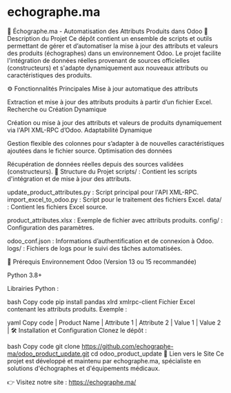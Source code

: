 # echographe.ma
📄 Échographe.ma - Automatisation des Attributs Produits dans Odoo
🚀 Description du Projet
Ce dépôt contient un ensemble de scripts et outils permettant de gérer et d’automatiser la mise à jour des attributs et valeurs des produits (échographes) dans un environnement Odoo. Le projet facilite l'intégration de données réelles provenant de sources officielles (constructeurs) et s'adapte dynamiquement aux nouveaux attributs ou caractéristiques des produits.

⚙️ Fonctionnalités Principales
Mise à jour automatique des attributs

Extraction et mise à jour des attributs produits à partir d’un fichier Excel.
Recherche ou Création Dynamique

Création ou mise à jour des attributs et valeurs de produits dynamiquement via l'API XML-RPC d’Odoo.
Adaptabilité Dynamique

Gestion flexible des colonnes pour s’adapter à de nouvelles caractéristiques ajoutées dans le fichier source.
Optimisation des données

Récupération de données réelles depuis des sources validées (constructeurs).
📂 Structure du Projet
scripts/ : Contient les scripts d'intégration et de mise à jour des attributs.

update_product_attributes.py : Script principal pour l'API XML-RPC.
import_excel_to_odoo.py : Script pour le traitement des fichiers Excel.
data/ : Contient les fichiers Excel source.

product_attributes.xlsx : Exemple de fichier avec attributs produits.
config/ : Configuration des paramètres.

odoo_conf.json : Informations d’authentification et de connexion à Odoo.
logs/ : Fichiers de logs pour le suivi des tâches automatisées.

🔧 Prérequis
Environnement Odoo (Version 13 ou 15 recommandée)

Python 3.8+

Librairies Python :

bash
Copy code
pip install pandas xlrd xmlrpc-client
Fichier Excel contenant les attributs produits. Exemple :

yaml
Copy code
| Product Name | Attribute 1 | Attribute 2 | Value 1 | Value 2 |
🛠️ Installation et Configuration
Clonez le dépôt :

bash
Copy code
git clone https://github.com/echographe-ma/odoo_product_update.git
cd odoo_product_update
🔗 Lien vers le Site
Ce projet est développé et maintenu par echographe.ma, spécialiste en solutions d'échographes et d'équipements médicaux.

👉 Visitez notre site : https://echographe.ma/

